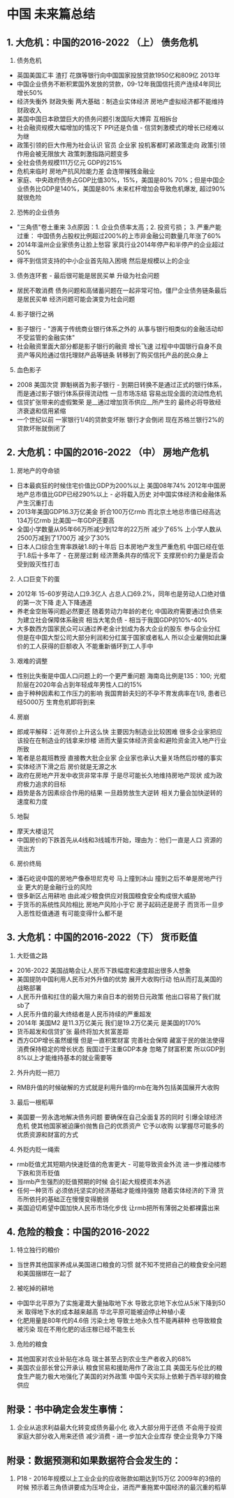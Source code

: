 # 中国 未来篇总结

## 1. 大危机：中国的2016-2022 （上） 债务危机
1. 债务危机
* 英国美国汇丰 渣打 花旗等银行向中国国家投放贷款1950亿和809亿 2013年
* 中国企业债务不断积累国外发放的贷款，09-12年我国信托资产连续4年同比增长50%
* 经济失衡外 财政失衡 两大基础：制造业实体经济 房地产虚拟经济都不能维持财政收入
* 美国中国日本欧盟巨大的债务问题引发国际大博弈 互相拆台
* 社会融资规模大幅增加的情况下 PPI还是负值 - 信贷刺激模式的增长已经难以为继
* 政策引领的巨大作用为社会认识 官员 企业家 投机客都盯紧政策走向 政策引领作用会被无限放大 政策刺激指路问题变多
* 全社会债务规模111万亿元 GDP的215%
* 危机来临时 房地产抗风险能力差 会连带摧残金融业
* 家庭、中央政府债务占GDP比值30%，15%，美国是80% 70%；但是中国企业债务比GDP是140%，美国是80% 未来杠杆增加会导致危机爆发, 超过90%就很危险
2. 恐怖的企业债务
* "三角债"卷土重来 3点原因：1. 企业负债率太高；2. 投资亏损； 3. 严重产能过重： 中国债务占股权比例超过200%的上市非金融公司数量几年涨了60%
* 2014年温州企业家债务让脸上愁容 家具行业2014年停产和半停产的企业超过50%
* 得不到信贷支持的中小企业首先陷入困境 然后是规模以上的企业
3. 债务连环套 - 最后很可能是居民买单 升级为社会问题
* 居民不敢消费 债务问题和高储蓄问题在一起非常可怕，僵尸企业债务链条最后是居民买单 经济问题可能会演变为社会问题
4. 影子银行之祸
* 影子银行 - "游离于传统商业银行体系之外的 从事与银行相类似的金融活动却不受监管的金融实体"
* 社会融资里面大部分都是影子银行的融资 增长飞速 过程中中国银行自身不良资产等风险通过信托理财产品等链条 转移到了购买信托产品的民众身上
5. 血色影子
* 2008 美国次贷 罪魁祸首为影子银行 - 到期日转换不是通过正式的银行体系，而是通过影子银行体系获得流动性 一旦市场冻结 容易出现全面的流动性危机
* 信贷扩张带来的虚假繁荣 是__通过增加货币供应__所产生的 最终必将导致经济衰退和信用紧缩
* 一个世纪以前 一家银行1/4的贷款变坏账 银行才会倒闭 现在苏格兰银行2%的贷款坏账就倒闭了

## 2. 大危机：中国的2016-2022 （中） 房地产危机
1. 房地产的夺命锁
* 日本最疯狂的时候住宅价值比GDP为200%以上 美国08年74% 2012年中国房地产总市值比GDP已经290%以上 - 必将载入历史 对中国实体经济和金融体系产生沉重打击
* 2013年美国GDP16.3万亿美金 折合100万亿rmb 而北京土地总市值已经高达134万亿rmb 比美国一年GDP还要高
* 全国小学数量从95年66万所减少到12年的22万所 减少了65% 上小学人数从2500万减到了1700万 减少了30%
* 日本人口综合生育率跌破1.8的十年后 日本房地产发生严重危机 中国已经在低于1.8后十多年了 - 在房屋过剩 经济萧条共存的情况下 支撑房价的力量是否会受到毁灭性打击
2. 人口巨变下的蛋
* 2012年 15-60岁劳动人口9.3亿人 占总人口69.2%，同年也是劳动人口绝对值的第一次下降 走入下降通道
* 养老金空账等问题必然要还 随着劳动力年龄的老化 中国政府需要通过负债来为建立社会保障体系融资 相当大笔负债 - 相当于我国GDP的10%-40%
* 大多数西方国家民众可以通过养老金计划成为各大企业的股东 参与企业分红 但是在中国大型公司大部分利润和分红属于国家或者私人 所以企业雇佣如此廉价的工人获得的巨额收入 不能重新循环到工人手中
3. 艰难的调整
* 性别比失衡是中国人口问题上的一个更严重问题 海南岛比例是135：100; 光棍阶层在2020年会占到年轻成年男性人口的15%
* 由于种种因素和工作压力的影响 我国育龄夫妇的不孕不育发病率在1/8, 患者已经5000万 生育危机即将到来
4. 房崩
* 郎咸平解释：近年房价上升这么快 主要因为制造业比较困难 很多企业家把应该投在在制造业的钱拿来炒楼 进而大量实体经济资金和避险资金流入地产行业所致
* 笔者是总裁班教授 直接教大批企业家 企业家也承认大量关场然后炒楼的事实
* 实体经济下滑之后 房价就是无源之水
* 政府在房地产开发中收货非常丰厚 于是尽可能长久地维持房地产现状 成为政府极力追求的目标
* 趋势是各方因素综合作用的结果 一旦趋势放生大逆转 相关力量会加快逆转的速度和力度
5. 地裂
* 摩天大楼诅咒 
* 中国房价的下跌首先从4线和3线城市开始，理由为：他们一直是人口 资源的流出方
6. 房价终局
* 潘石屹说中国的房地产像泰坦尼克号 马上撞到冰山 撞到之后不单是房地产行业 更大的是金融行业的风险
* 很多新区占用耕地 由此减少粮食供应对我国粮食安全构成很大威胁
* 于货币的系统性风险相比 房地产风险小于它 房子起码还是房子 而货币一旦步入恶性贬值通道 有可能变得什么都不是

## 3. 大危机：中国的2016-2022（下） 货币贬值
1. 大贬值之路
* 2016-2022 美国战略会让人民币下跌幅度和速度超出很多人想象
* 美国提防中国利用人民币对外升值的优势 展开大收购行动 怕从而打乱美国的战略部署
* 人民币升值和扛住的最大阻力来自日本的弱势日元政策 他出口容易了我们就sb了
* 人民币升值的最大终结者是人民币持续的严重超发
* 2014年 美国M2 是11.3万亿美元 我们是19.2万亿美元 是美国的170%
* 货币超发和信贷扩张 最终将加大贫富差距
* 西方GDP增长虽然缓慢 但是一直积累财富 完善社会保障 藏富于民的做法使得消费保持稳定的增长状态 我国过于注重GDP本身 忽略了财富积累 所以GDP到8%以上才能维持基本的就业需要等
2. 外升内贬一把刀
* RMB升值的时候破解的方式就是利用升值的rmb在海外包括美国展开大收购
3. 最后一根稻草
* 美国要一劳永逸地解决债务问题 要确保在自己全面复苏的同时 引爆全球经济危机 使其他国家被迫廉价抛售自己的优质资产 它予以收购 以掌握尽可能多的优质资源和财富的方式
4. 外贬内贬一绳索
* rmb贬值尤其短期内快速贬值的危害更大 - 可能导致资金外流 进一步推动楼市下跌和货币贬值
* 当rmb产生强烈的贬值预期的时候 会引起大规模资本外逃
* 任何一种货币 必须依托坚实的经济基础才能维持强势 随着实体经济的下滑 货币所依托的基础正在慢慢变得脆弱
* 美国迫切希望中国加快人民币市场化步伐 让rmb把所有薄弱之处都裸露出来

## 4. 危险的粮食：中国的2016-2022
1. 特立独行的粮价
* 当世界其他国家养成从美国进口粮食的习惯 就不知不觉把自己的粮食安全问题和美国捆绑在一起了
2. 被吃掉的耕地
* 中国华北平原为了实施灌溉大量抽取地下水 导致北京地下水位从5米下降到50米 取得地下水的成本越来越高 华北平原可能被迫停止种植小麦
* 化肥用量是80年代的4.6倍 污染土地 导致土地永久性不能再耕种 也导致粮食被污染 现在不用化肥的话庄稼已经不能生长
3. 危险的粮食
* 其他国家对农业补贴在冰岛 瑞士甚至占到农业生产者收入的68%
* 美国农业部长曾公开承认 粮食贸易和援助用作了政治工具 美国无与伦比的粮食生产能力极大地强化了美国的对外政策 中国今天实际上依赖于西半球的粮食供应

## 附录：书中确定会发生事情：
1. 企业从追求利益最大化转变成债务最小化 收入大部分用于还债 不会用于投资 家庭大部分收入用来还债 减少消费 - 进一步加大企业库存 使企业竞争力下降

## 附录：数据预测和如果数据符合会发生的：
1. P18 - 2016年规模以上工业企业的应收账款如期达到15万亿 2009年的3倍的时候 预示着三角债讲要成为压垮企业，进而严重拖累中国经济的最沉重的稻草

